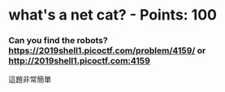  
# what's a net cat? - Points: 100

### Can you find the robots? https://2019shell1.picoctf.com/problem/4159/ or http://2019shell1.picoctf.com:4159

這題非常簡單
